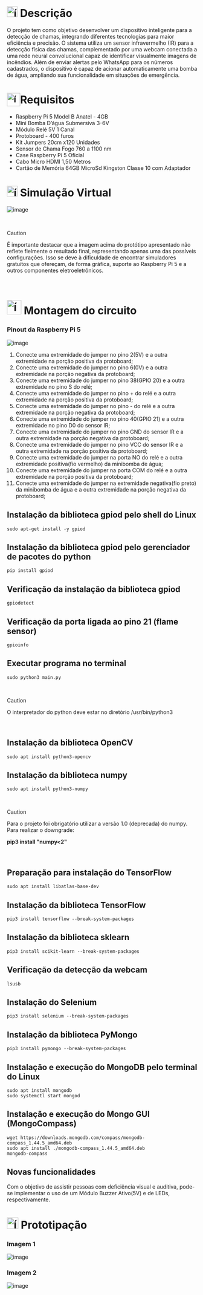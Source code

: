 # <img src="https://github.com/user-attachments/assets/caabfdf0-0f9e-44a3-8200-c6579fe87887" alt="ícone de descrição" width="28"> Descrição
O projeto tem como objetivo desenvolver um dispositivo inteligente para a detecção de chamas, integrando diferentes tecnologias para maior eficiência e precisão. O sistema utiliza um sensor infravermelho (IR) para a detecção física das chamas, complementado por uma webcam conectada a uma rede neural convolucional capaz de identificar visualmente imagens de incêndios. Além de enviar alertas pelo WhatsApp para os números cadastrados, o dispositivo é capaz de acionar automaticamente uma bomba de água, ampliando sua funcionalidade em situações de emergência.

# <sub><img src="https://img.icons8.com/?size=100&id=13443&format=png&color=000000" alt="ícone raspberry" width="35"></sub>Requisitos
 - Raspberry Pi 5 Model B Anatel - 4GB 
 - Mini Bomba D’água Submersiva 3-6V
 - Módulo Relé 5V 1 Canal
 - Protoboard - 400 furos
 - Kit Jumpers 20cm x120 Unidades
 - Sensor de Chama Fogo 760 a 1100 nm
 - Case Raspberry Pi 5 Oficial
 - Cabo Micro HDMI 1,50 Metros
 - Cartão de Memória 64GB MicroSd Kingston Classe 10 com Adaptador

# <img src="https://github.com/user-attachments/assets/7f4c8b3e-5b48-406b-b71a-cf9e3b4dae76" alt="ícone de simulação" width="28"> Simulação Virtual
![image](https://github.com/user-attachments/assets/ec15b02d-56f0-45f2-ab42-6bb226c082a8)

<br>

> [!CAUTION]
> É importante destacar que a imagem acima do protótipo apresentado não reflete fielmente o resultado final, representando apenas uma das possíveis configurações. Isso se deve à dificuldade de encontrar simuladores gratuitos que ofereçam, de forma gráfica, suporte ao Raspberry Pi 5 e a outros componentes eletroeletrônicos.

<br>

# <img src="https://github.com/user-attachments/assets/50dcad50-441e-4743-a494-a895c859a26b" alt="ícone de circuito" width="38"> Montagem do circuito
### Pinout da Raspberry Pi 5
![image](https://github.com/user-attachments/assets/267423cd-4968-404b-a3ab-0c3b1d964dd5)
<br>

1. Conecte uma extremidade do jumper no pino 2(5V) e a outra extremidade na porção positiva da protoboard;
2. Conecte uma extremidade do jumper no pino 6(0V) e a outra extremidade na porção negativa da protoboard;
3. Conecte uma extremidade do jumper no pino 38(GPIO 20) e a outra extremidade no pino S do relé;
4. Conecte uma extremidade do jumper no pino + do relé e a outra extremidade na porção positiva da protoboard;
5. Conecte uma extremidade do jumper no pino - do relé e a outra extremidade na porção negativa da protoboard;
6. Conecte uma extremidade do jumper no pino 40(GPIO 21) e a outra extremidade no pino D0 do sensor IR;
7. Conecte uma extremidade do jumper no pino GND do sensor IR e a outra extremidade na porção negativa da protoboard;
8. Conecte uma extremidade do jumper no pino VCC do sensor IR e a outra extremidade na porção positiva da protoboard;
9. Conecte uma extremidade do jumper na porta NO do relé e a outra extremidade positiva(fio vermelho) da minibomba de água;
10. Conecte uma extremidade do jumper na porta COM do relé e a outra extremidade na porção positiva da protoboard;
11. Conecte uma extremidade do jumper na extremidade negativa(fio preto) da minibomba de água e a outra extremidade na porção negativa da protoboard;

## Instalação da biblioteca gpiod pelo shell do Linux
```
sudo apt-get install -y gpiod
```
## Instalação da biblioteca gpiod pelo gerenciador de pacotes do python
```
pip install gpiod
```
## Verificação da instalação da biblioteca gpiod
```
gpiodetect
```
## Verificação da porta ligada ao pino 21 (flame sensor)
```
gpioinfo
```
## Executar programa no terminal
```
sudo python3 main.py
```
<br>

> [!CAUTION]
> O interpretador do python deve estar no diretório /usr/bin/python3

<br>

## Instalação da biblioteca OpenCV
```
sudo apt install python3-opencv
```
## Instalação da biblioteca numpy
```
sudo apt install python3-numpy
```
<br>

> [!CAUTION]
> Para o projeto foi obrigatório utilizar a versão 1.0 (deprecada) do numpy. Para realizar o downgrade:
> 
> **pip3 install "numpy<2"**

<br>

## Preparação para instalação do TensorFlow
```
sudo apt install libatlas-base-dev
```

## Instalação da biblioteca TensorFlow
```
pip3 install tensorflow --break-system-packages
```

## Instalação da biblioteca sklearn
```
pip3 install scikit-learn --break-system-packages
```

## Verificação da detecção da webcam 
```
lsusb
```

## Instalação do Selenium
```
pip3 install selenium --break-system-packages
```

## Instalação da biblioteca PyMongo
```
pip3 install pymongo --break-system-packages
```

## Instalação e execução do MongoDB pelo terminal do Linux
```
sudo apt install mongodb
sudo systemctl start mongod
```

## Instalação e execução do Mongo GUI (MongoCompass)
```
wget https://downloads.mongodb.com/compass/mongodb-compass_1.44.5_amd64.deb
sudo apt install ./mongodb-compass_1.44.5_amd64.deb
mongodb-compass
```

## Novas funcionalidades
Com o objetivo de assistir pessoas com deficiência visual e auditiva, pode-se implementar o uso de um Módulo Buzzer Ativo(5V) e de LEDs, respectivamente.

# <img src="https://github.com/user-attachments/assets/1a4f98ce-8de0-41af-96fc-42b9ba49a7d0" alt="ícone de placa" width="30"> Prototipação
### Imagem 1
![image](https://github.com/user-attachments/assets/b8417b9a-54ac-41f3-98a2-28c40aee54c2)

<p>

### Imagem 2
![image](https://github.com/user-attachments/assets/a6436af1-76c1-4280-8580-7d29a66a887f)

